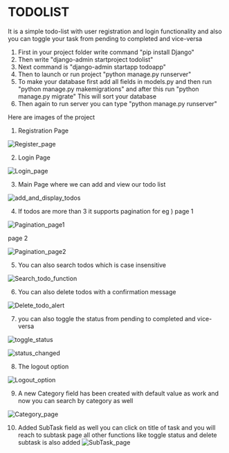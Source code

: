 # TODOLIST
It is a simple todo-list with user registration and login functionality and also you can toggle your task from pending to completed and vice-versa
1) First in your project folder write command "pip install Django"
2) Then write "django-admin startproject todolist"
3) Next command is "django-admin startapp todoapp"
4) Then to launch or run project "python manage.py runserver"
5) To make your database first add all fields in models.py and then run "python manage.py makemigrations" and after this run "python manage.py migrate" This will sort your database
6) Then again to run server you can type "python manage.py runserver"

Here are images of the project
1) Registration Page

![Register_page](https://github.com/Dhairya76/TODOLIST/assets/82711994/fe1e5fe1-7b29-4763-be6e-884bf29cef77)

2) Login Page

![Login_page](https://github.com/Dhairya76/TODOLIST/assets/82711994/2d42a36e-476c-47e7-abeb-ad2b673f5659)

3) Main Page where we can add and view our todo list

![add_and_display_todos](https://github.com/Dhairya76/TODOLIST/assets/82711994/72429670-3ed8-4ac8-a26d-696c113b1741)

4) If todos are more than 3 it supports pagination
for eg ) page 1

![Pagination_page1](https://github.com/Dhairya76/TODOLIST/assets/82711994/973289f6-11b3-4713-9c45-f3e24be46c11)

page 2

![Pagination_page2](https://github.com/Dhairya76/TODOLIST/assets/82711994/296293fd-cf1e-4407-a7f3-0f05a2f17e5f)

5) You can also search todos which is case insensitive

![Search_todo_function](https://github.com/Dhairya76/TODOLIST/assets/82711994/69ae9d49-aa71-41d9-8a02-4fcac8383c3a)

6) You can also delete todos with a confirmation message

![Delete_todo_alert](https://github.com/Dhairya76/TODOLIST/assets/82711994/a4e6042b-bd2e-4c1e-9769-92470df44fef)


7) you can also toggle the status from pending to completed and vice-versa

![toggle_status](https://github.com/Dhairya76/TODOLIST/assets/82711994/ead485fa-7a4f-4b99-87cb-a52e38ce83ea)


![status_changed](https://github.com/Dhairya76/TODOLIST/assets/82711994/9850be43-e323-4df2-8a17-24e430f6684c)

8) The logout option

![Logout_option](https://github.com/Dhairya76/TODOLIST/assets/82711994/191d2c3f-de51-422d-97e4-370ec25ce6e9)


9) A new Category field has been created with default value as work and now you can search by category as well

![Category_page](https://github.com/Dhairya76/TODOLIST/assets/82711994/72d79b1a-21eb-4497-abe9-1ceb69fd6dc7)


10) Added SubTask field as well you can click on title of task and you will reach to subtask page all other functions like toggle status and delete subtask is also added
![SubTask_page](https://github.com/Dhairya76/TODOLIST/assets/82711994/1c2f13d3-3a49-4e94-96e6-29301019d979)





   




   


